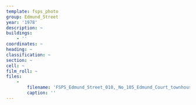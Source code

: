 ```yaml
---
template: fsps_photo
group: Edmund_Street
year: '1978'
description: ~
buildings:
    - ''
coordinates: ~
heading: ~
classification: ~
section: ~
cell: ~
film_roll: ~
files:
    -
        filename: 'FSPS_Edmund_Street_010,_No_105_Edmund_Court_townhouses,_11-4-C,_1978.png'
        caption: ''
---
```

